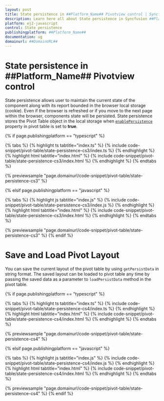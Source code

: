 ```yaml
---
layout: post
title: State persistence in ##Platform_Name## Pivotview control | Syncfusion
description: Learn here all about State persistence in Syncfusion ##Platform_Name## Pivotview control of Syncfusion Essential JS 2 and more.
platform: ej2-javascript
control: State persistence 
publishingplatform: ##Platform_Name##
documentation: ug
domainurl: ##DomainURL##
---
```


# State persistence in ##Platform_Name## Pivotview control

State persistence allows user to maintain the current state of the component along with its report bounded in the browser local storage (cookie). Even if the browser is refreshed or if you move to the next page within the browser, components state will be persisted. State persistence stores the Pivot Table object in the local storage when [`enablePersistence`](https://ej2.syncfusion.com/javascript/documentation/api/pivotview#enablepersistence) property in pivot table is set to **true**.

{% if page.publishingplatform == "typescript" %}

 {% tabs %}
{% highlight ts tabtitle="index.ts" %}
{% include code-snippet/pivot-table/state-persistence-cs3/index.ts %}
{% endhighlight %}
{% highlight html tabtitle="index.html" %}
{% include code-snippet/pivot-table/state-persistence-cs3/index.html %}
{% endhighlight %}
{% endtabs %}
        
{% previewsample "page.domainurl/code-snippet/pivot-table/state-persistence-cs3" %}

{% elsif page.publishingplatform == "javascript" %}

{% tabs %}
{% highlight js tabtitle="index.js" %}
{% include code-snippet/pivot-table/state-persistence-cs3/index.js %}
{% endhighlight %}
{% highlight html tabtitle="index.html" %}
{% include code-snippet/pivot-table/state-persistence-cs3/index.html %}
{% endhighlight %}
{% endtabs %}

{% previewsample "page.domainurl/code-snippet/pivot-table/state-persistence-cs3" %}
{% endif %}

# Save and Load Pivot Layout

You can save the current layout of the pivot table by using `getPersistData` in string format. The saved layout can be loaded to pivot table any time by passing the saved data as a parameter to `loadPersistData` method in the pivot table.

{% if page.publishingplatform == "typescript" %}

 {% tabs %}
{% highlight ts tabtitle="index.ts" %}
{% include code-snippet/pivot-table/state-persistence-cs4/index.ts %}
{% endhighlight %}
{% highlight html tabtitle="index.html" %}
{% include code-snippet/pivot-table/state-persistence-cs4/index.html %}
{% endhighlight %}
{% endtabs %}
        
{% previewsample "page.domainurl/code-snippet/pivot-table/state-persistence-cs4" %}

{% elsif page.publishingplatform == "javascript" %}

{% tabs %}
{% highlight js tabtitle="index.js" %}
{% include code-snippet/pivot-table/state-persistence-cs4/index.js %}
{% endhighlight %}
{% highlight html tabtitle="index.html" %}
{% include code-snippet/pivot-table/state-persistence-cs4/index.html %}
{% endhighlight %}
{% endtabs %}

{% previewsample "page.domainurl/code-snippet/pivot-table/state-persistence-cs4" %}
{% endif %}